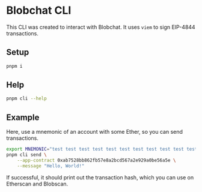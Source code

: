# Blobchat CLI

This CLI was created to interact with Blobchat.
It uses `viem` to sign EIP-4844 transactions.

## Setup

```sh
pnpm i
```

## Help

```sh
pnpm cli --help
```

## Example

Here, use a mnemonic of an account with some Ether, so you can send transactions.

```sh
export MNEMONIC="test test test test test test test test test test test junk"
pnpm cli send \
    --app-contract 0xab7528bb862fb57e8a2bcd567a2e929a0be56a5e \
    --message "Hello, World!"
```

If successful, it should print out the transaction hash, which you can use on Etherscan and Blobscan.
